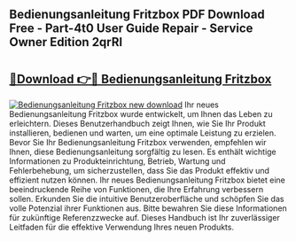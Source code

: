 ## Bedienungsanleitung Fritzbox PDF Download Free - Part-4t0 User Guide Repair - Service Owner Edition 2qrRl

# <h2><a href="http://df230no.blite.top/?on=Bedienungsanleitung+Fritzbox">🔗Download 👉🔴 Bedienungsanleitung Fritzbox</a></h2>

[![Bedienungsanleitung Fritzbox new download](https://i.imgur.com/lujVjoI.png)](http://df230no.blite.top/?on=Bedienungsanleitung+Fritzbox)
Ihr neues Bedienungsanleitung Fritzbox wurde entwickelt, um Ihnen das Leben zu erleichtern. Dieses Benutzerhandbuch zeigt Ihnen, wie Sie Ihr Produkt installieren, bedienen und warten, um eine optimale Leistung zu erzielen. Bevor Sie Ihr Bedienungsanleitung Fritzbox verwenden, empfehlen wir Ihnen, diese Bedienungsanleitung sorgfältig zu lesen. Es enthält wichtige Informationen zu Produkteinrichtung, Betrieb, Wartung und Fehlerbehebung, um sicherzustellen, dass Sie das Produkt effektiv und effizient nutzen können. Ihr neues Bedienungsanleitung Fritzbox bietet eine beeindruckende Reihe von Funktionen, die Ihre Erfahrung verbessern sollen. Erkunden Sie die intuitive Benutzeroberfläche und schöpfen Sie das volle Potenzial ihrer Funktionen aus. Bitte bewahren Sie diese Informationen für zukünftige Referenzzwecke auf. Dieses Handbuch ist Ihr zuverlässiger Leitfaden für die effektive Verwendung Ihres neuen Produkts.
